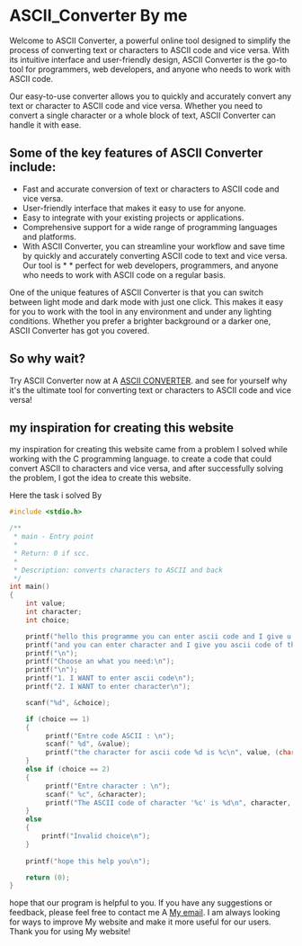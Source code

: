 # ASCII_Converter  By me 
Welcome to ASCII Converter, a powerful online tool designed to simplify the process of converting text or characters to ASCII code and vice versa. With its intuitive interface and user-friendly design, ASCII Converter is the go-to tool for programmers, web developers, and anyone who needs to work with ASCII code.

Our easy-to-use converter allows you to quickly and accurately convert any text or character to ASCII code and vice versa. Whether you need to convert a single character or a whole block of text, ASCII Converter can handle it with ease.


## Some of the key features of ASCII Converter include:

* Fast and accurate conversion of text or characters to ASCII code and vice versa.
* User-friendly interface that makes it easy to use for anyone.
* Easy to integrate with your existing projects or applications.
* Comprehensive support for a wide range of programming languages and platforms.
* With ASCII Converter, you can streamline your workflow and save time by quickly and accurately converting ASCII code to text and vice versa. Our tool is * * perfect for web developers, programmers, and anyone who needs to work with ASCII code on a regular basis.

One of the unique features of ASCII Converter is that you can switch between light mode and dark mode with just one click. This makes it easy for you to work with the tool in any environment and under any lighting conditions. Whether you prefer a brighter background or a darker one, ASCII Converter has got you covered.

## So why wait?

Try ASCII Converter now at A [ASCII CONVERTER](https://www.asciiconverter.epizy.com). and see for yourself why it's the ultimate tool for converting text or characters to ASCII code and vice versa!

## my inspiration for creating this website
my inspiration for creating this website came from a problem I solved while working with the C programming language. to create a code that could convert ASCII to characters and vice versa, and after successfully solving the problem, I got the idea to create this website.

Here the task i solved By
```c
#include <stdio.h>

/**
 * main - Entry point
 * 
 * Return: 0 if scc.
 * 
 * Description: converts characters to ASCII and back 
 */
int main()
{
    int value;
    int character;
    int choice;

    printf("hello this programme you can enter ascii code and I give u char\n");
    printf("and you can enter character and I give you ascii code of this char\n");
    printf("\n");
    printf("Choose an what you need:\n");
    printf("\n");
    printf("1. I WANT to enter ascii code\n");
    printf("2. I WANT to enter character\n");

    scanf("%d", &choice);

    if (choice == 1)
    {
         printf("Entre code ASCII : \n");
         scanf(" %d", &value);
         printf("the character for ascii code %d is %c\n", value, (char)value);
    }
    else if (choice == 2)
    {
         printf("Entre character : \n");
         scanf(" %c", &character);
         printf("The ASCII code of character '%c' is %d\n", character, (int)character); 
    }
    else
    {
        printf("Invalid choice\n");
    }
    
    printf("hope this help you\n");

    return (0);
}
```

hope that our program is helpful to you. If you have any suggestions or feedback, please feel free to contact me A <a href="mailto:ouya200217@gmail.com">My email</a>. I am always looking for ways to improve My website and make it more useful for our users. Thank you for using My website!
